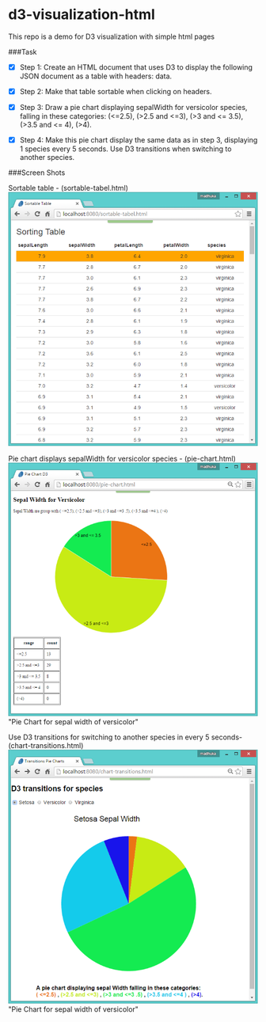 # d3-visualization-html
This repo is a demo for D3 visualization with simple html pages

###Task
* [x] Step 1: Create an HTML document that uses D3 to display the following JSON document as a table with headers: data.
* [x] Step 2: Make that table sortable when clicking on headers.
* [x] Step 3: Draw a pie chart displaying sepalWidth for versicolor species, falling in these categories: (<=2.5), (>2.5 and <=3), (>3 and <= 3.5), (>3.5 and <= 4), (>4).
* [x] Step 4: Make this pie chart display the same data as in step 3, displaying 1 species every 5 seconds. Use D3 transitions when switching to another species.


###Screen Shots

Sortable table - (sortable-tabel.html)
![Sortable Table](https://raw.githubusercontent.com/Madhuka/d3-visualization-html/master/screenshots/sortable-table.png)

Pie chart displays sepalWidth for versicolor species - (pie-chart.html)
![Pie Chart for sepal width of versicolor](https://raw.githubusercontent.com/Madhuka/d3-visualization-html/master/screenshots/pie-chart.png) "Pie Chart for sepal width of versicolor"

Use D3 transitions for switching to another species in every 5 seconds- (chart-transitions.html)
![Pie Chart for sepal width of versicolor](https://raw.githubusercontent.com/Madhuka/d3-visualization-html/master/screenshots/transitions-charts.png) "Pie Chart for sepal width of versicolor"
